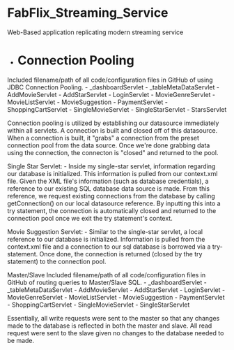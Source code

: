# FabFlix_Streaming_Service
Web-Based application replicating modern streaming service

- # Connection Pooling
Included filename/path of all code/configuration files in GitHub of using JDBC Connection Pooling.
      - _dashboardServlet
      -  _tableMetaDataServlet
      - AddMovieServlet
      -  AddStarServlet
      - LoginServlet
      -  MovieGenreServlet
      -  MovieListServlet
      -  MovieSuggestion
      -  PaymentServlet
      -  ShoppingCartServlet
      - SingleMovieServlet
      -  SingleStarServlet
      -  StarsServlet
    
Connection pooling is utilized by establishing our datasource immediately within all servlets. A connection
is built and closed off of this datasource. When a connection is built, it "grabs" a connection from the preset
connection pool from the data source. Once we're done grabbing data using the connection, the connecton is "closed"
and returned to the pool.
  
Single Star Servlet:
        - Inside my single-star servlet, information regarding our 
        database is initialized. This information is pulled from our 
        context.xml file. Given the XML file's information (such as 
        database credentials), a reference to our existing SQL database 
        data source is made. From this reference, we request existing 
        connections from the database by calling getConnection() on our 
        local datasource reference. By inputting this into a try 
        statement, the connection is automatically closed and returned to
        the connection pool once we exit the try statement's context.
        
Movie Suggestion Servlet:
        - Similar to the single-star servlet, a local reference to our
        database is initialized. Information is pulled from the context.xml
        file and a connection to our sql database is borrowed via a try-statement.
        Once done, the connection is returned (closed by the try statement) to the
        connection pool.


Master/Slave
Included filename/path of all code/configuration files in GitHub of routing queries to Master/Slave SQL.
      - _dashboardServlet
      -  _tableMetaDataServlet
      - AddMovieServlet
      -  AddStarServlet
      - LoginServlet
      -  MovieGenreServlet
      -  MovieListServlet
      -  MovieSuggestion
      -  PaymentServlet
      -  ShoppingCartServlet
      - SingleMovieServlet
      -  SingleStarServlet

Essentially, all write requests were sent to the master so that any changes made to the database is reflected in both 
    the master and slave. All read request were sent to the slave given no changes to the database needed to be made. 
    
